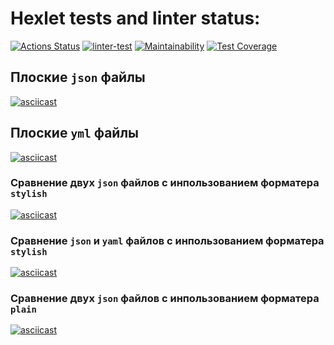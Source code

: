 # Hexlet tests and linter status:
[![Actions Status](https://github.com/shaolanx/frontend-project-lvl2/workflows/hexlet-check/badge.svg)](https://github.com/shaolanx/frontend-project-lvl2/actions)
[![linter-test](https://github.com/shaolanx/frontend-project-lvl2/actions/workflows/linter-test.yml/badge.svg)](https://github.com/shaolanx/frontend-project-lvl2/actions/workflows/linter-test.yml)
[![Maintainability](https://api.codeclimate.com/v1/badges/bea82eb6b0c4a3d1ee1d/maintainability)](https://codeclimate.com/github/shaolanx/frontend-project-lvl2/maintainability)
[![Test Coverage](https://api.codeclimate.com/v1/badges/bea82eb6b0c4a3d1ee1d/test_coverage)](https://codeclimate.com/github/shaolanx/frontend-project-lvl2/test_coverage)


## Плоские ` json ` файлы
[![asciicast](https://asciinema.org/a/493759.svg)](https://asciinema.org/a/493759)
## Плоские ` yml ` файлы
[![asciicast](https://asciinema.org/a/496533.svg)](https://asciinema.org/a/496533)
### Cравнение двух ` json ` файлов с инпользованием форматера ` stylish `
[![asciicast](https://asciinema.org/a/499255.svg)](https://asciinema.org/a/499255)
### Cравнение ` json ` и ` yaml ` файлов с инпользованием форматера ` stylish `
[![asciicast](https://asciinema.org/a/499255.svg)](https://asciinema.org/a/499255)
### Cравнение двух ` json ` файлов с инпользованием форматера ` plain `
[![asciicast](https://asciinema.org/a/499258.svg)](https://asciinema.org/a/499258)